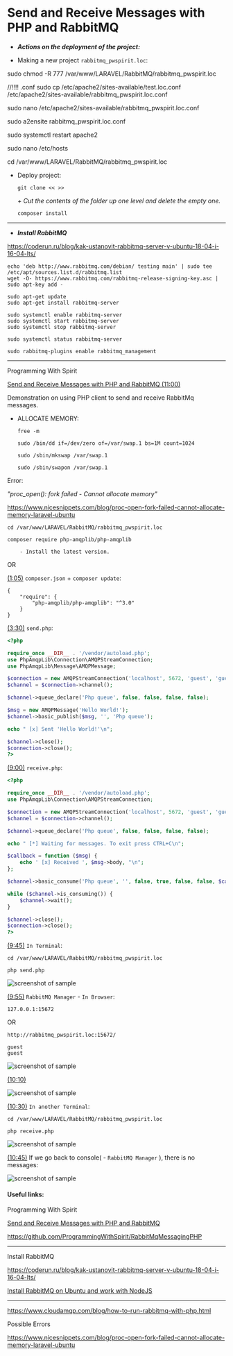 Send and Receive Messages with PHP and RabbitMQ
===============================================

* ***Actions on the deployment of the project:***

- Making a new project `rabbitmq_pwspirit.loc`:
																	
sudo chmod -R 777 /var/www/LARAVEL/RabbitMQ/rabbitmq_pwspirit.loc

//!!!! .conf
sudo cp /etc/apache2/sites-available/test.loc.conf /etc/apache2/sites-available/rabbitmq_pwspirit.loc.conf
		
sudo nano /etc/apache2/sites-available/rabbitmq_pwspirit.loc.conf

sudo a2ensite rabbitmq_pwspirit.loc.conf

sudo systemctl restart apache2

sudo nano /etc/hosts

cd /var/www/LARAVEL/RabbitMQ/rabbitmq_pwspirit.loc

- Deploy project:

	`git clone << >>`
	
	_+ Сut the contents of the folder up one level and delete the empty one._

	`composer install`		

---

* ***Install RabbitMQ***

<https://coderun.ru/blog/kak-ustanovit-rabbitmq-server-v-ubuntu-18-04-i-16-04-lts/>

	echo 'deb http://www.rabbitmq.com/debian/ testing main' | sudo tee /etc/apt/sources.list.d/rabbitmq.list
	wget -O- https://www.rabbitmq.com/rabbitmq-release-signing-key.asc | sudo apt-key add -

	sudo apt-get update
	sudo apt-get install rabbitmq-server

	sudo systemctl enable rabbitmq-server
	sudo systemctl start rabbitmq-server
	sudo systemctl stop rabbitmq-server

	sudo systemctl status rabbitmq-server

	sudo rabbitmq-plugins enable rabbitmq_management
	
---

Programming With Spirit

[Send and Receive Messages with PHP and RabbitMQ (11:00)]( https://www.youtube.com/watch?v=bj4GFsv3_Yc&ab_channel=ProgrammingWithSpirit )

Demonstration on using PHP client to send and receive RabbitMq messages.

- ALLOCATE MEMORY:

	`free -m`
	
	`sudo /bin/dd if=/dev/zero of=/var/swap.1 bs=1M count=1024`
	
	`sudo /sbin/mkswap /var/swap.1`
	
	`sudo /sbin/swapon /var/swap.1`

Error: 
	
_"proc_open(): fork failed - Cannot allocate memory"_	

<https://www.nicesnippets.com/blog/proc-open-fork-failed-cannot-allocate-memory-laravel-ubuntu>

	cd /var/www/LARAVEL/RabbitMQ/rabbitmq_pwspirit.loc

	composer require php-amqplib/php-amqplib
	
		- Install the latest version.

OR

[(1:05)]( https://youtu.be/bj4GFsv3_Yc?t=65 ) `composer.json` + `composer update`:

```
{
    "require": {
        "php-amqplib/php-amqplib": "^3.0"
    }
}
```

[(3:30)]( https://youtu.be/bj4GFsv3_Yc?t=210 ) `send.php`:

```php
<?php

require_once __DIR__ . '/vendor/autoload.php';
use PhpAmqpLib\Connection\AMQPStreamConnection;
use PhpAmqpLib\Message\AMQPMessage;

$connection = new AMQPStreamConnection('localhost', 5672, 'guest', 'guest');
$channel = $connection->channel();

$channel->queue_declare('Php queue', false, false, false, false);

$msg = new AMQPMessage('Hello World!');
$channel->basic_publish($msg, '', 'Php queue');

echo " [x] Sent 'Hello World!'\n";

$channel->close();
$connection->close();
?>
```

[(9:00)]( https://youtu.be/bj4GFsv3_Yc?t=540 ) `receive.php`:

```php
<?php

require_once __DIR__ . '/vendor/autoload.php';
use PhpAmqpLib\Connection\AMQPStreamConnection;

$connection = new AMQPStreamConnection('localhost', 5672, 'guest', 'guest');
$channel = $connection->channel();

$channel->queue_declare('Php queue', false, false, false, false);

echo " [*] Waiting for messages. To exit press CTRL+C\n";

$callback = function ($msg) {
    echo ' [x] Received ', $msg->body, "\n";
};

$channel->basic_consume('Php queue', '', false, true, false, false, $callback);

while ($channel->is_consuming()) {
    $channel->wait();
}

$channel->close();
$connection->close();
?>
```

[(9:45)]( https://youtu.be/bj4GFsv3_Yc?t=585 ) `In Terminal`:

	cd /var/www/LARAVEL/RabbitMQ/rabbitmq_pwspirit.loc

	php send.php
	
![screenshot of sample]( https://github.com/mslobodyanyuk/rabbitmq_pwspirit/blob/master/public/images/1.png )
		
[(9:55)]( https://youtu.be/bj4GFsv3_Yc?t=595 ) `RabbitMQ Manager` - `In Browser`:
					
	127.0.0.1:15672	
	
OR

	http://rabbitmq_pwspirit.loc:15672/
							
	guest	
	guest					
										
![screenshot of sample]( https://github.com/mslobodyanyuk/rabbitmq_pwspirit/blob/master/public/images/2.png )

[(10:10)]( https://youtu.be/bj4GFsv3_Yc?t=610 )

![screenshot of sample]( https://github.com/mslobodyanyuk/rabbitmq_pwspirit/blob/master/public/images/3.png )

[(10:30)]( https://youtu.be/bj4GFsv3_Yc?t=630 )	`In another Terminal`:

	cd /var/www/LARAVEL/RabbitMQ/rabbitmq_pwspirit.loc

	php receive.php

![screenshot of sample]( https://github.com/mslobodyanyuk/rabbitmq_pwspirit/blob/master/public/images/4.png )

[(10:45)]( https://youtu.be/bj4GFsv3_Yc?t=645 ) If we go back to console( - `RabbitMQ Manager` ), there is no messages:

![screenshot of sample]( https://github.com/mslobodyanyuk/rabbitmq_pwspirit/blob/master/public/images/5.png )

#### Useful links:

Programming With Spirit

[Send and Receive Messages with PHP and RabbitMQ]( https://www.youtube.com/watch?v=bj4GFsv3_Yc&ab_channel=ProgrammingWithSpirit )

<https://github.com/ProgrammingWithSpirit/RabbitMqMessagingPHP>

---

Install RabbitMQ

<https://coderun.ru/blog/kak-ustanovit-rabbitmq-server-v-ubuntu-18-04-i-16-04-lts/>

[Install RabbitMQ on Ubuntu and work with NodeJS]( https://www.youtube.com/watch?v=FmAMhpeek8A&ab_channel=NevyanNeykov )

---

<https://www.cloudamqp.com/blog/how-to-run-rabbitmq-with-php.html>

Possible Errors

<https://www.nicesnippets.com/blog/proc-open-fork-failed-cannot-allocate-memory-laravel-ubuntu>